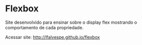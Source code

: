 # Flexbox

Site desenvolvido para ensinar sobre o display flex mostrando o comportamento de cada propriedade.

<p>Acessar site: <a href="http://lfalvespe.github.io/flexbox">http://lfalvespe.github.io/flexbox</a></p>
